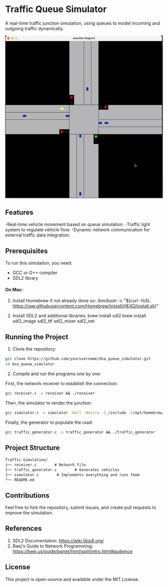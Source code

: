 # Traffic Queue Simulator

A real-time traffic junction simulation, using queues to model incoming and outgoing traffic dynamically.

![ Demo](demo.gif)

## Features

-Real-time vehicle movement based on queue simulation.
-Traffic light system to regulate vehicle flow.
-Dynamic network communication for external traffic data integration.

## Prerequisites

To run this simulation, you need:

- GCC or G++ compiler
- SDL2 library

#### On Mac:

1. Install Homebrew if not already done so:
/bin/bash -c "$(curl -fsSL https://raw.githubusercontent.com/Homebrew/install/HEAD/install.sh)"

2. Install SDL2 and additional libraries:
brew install sdl2
brew install sdl2_image sdl2_ttf sdl2_mixer sdl2_net

## Running the Project

1. Clone the repository:
```bash
git clone https://github.com/yourusername/dsa_queue_simulator.git
cd dsa_queue_simulator
```

2. Compile and run the programs one by one:

First, the network receiver to establish the connection:
```bash
gcc receiver.c -o receiver && ./receiver
```

Then, the simulator to render the junction:
```bash
gcc simulator.c -o simulator -Wall -Wextra -I./include -I/opt/homebrew/include $(sdl2-config --cflags --libs) -lSDL2 -lSDL2_ttf -lpthread && ./simulator
```

Finally, the generator to populate the road:
```bash
gcc traffic_generator.c -o traffic_generator && ./traffic_generator
```

## Project Structure

```
Traffic-Simulation/
├── receiver.c        # Network file
├── traffic_generator.c        # Generates vehicles
├── simulator.c        # Implements everything and runs them
└── README.md
```

## Contributions

Feel free to fork the repository, submit issues, and create pull requests to improve the simulation.

## References

1. SDL2 Documentation: https://wiki.libsdl.org/
2. Beej's Guide to Network Programming: https://beej.us/guide/bgnet/html/split/intro.html#audience

## License

This project is open-source and available under the MIT License.